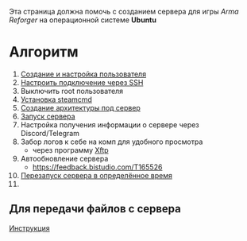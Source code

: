 Эта страница должна помочь с созданием сервера для игры _Arma Reforger_ на операционной системе **Ubuntu**

# Алгоритм
1. [Создание и настройка пользователя](CreateUser.md)
2. [Настроить подключение через SSH](SettingSSHConnection.md)
3. Выключить root пользователя
4. [Установка steamcmd](InstallSteamCmd.md)
5. [Создание архитектуры под сервер](CreateArchitecture.md)
6. [Запуск сервера](StartServer.md)
7. Настройка получения информации о сервере через Discord/Telegram
8. Забор логов к себе на комп для удобного просмотра
   - через программу [Xftp](https://www.netsarang.com/en/xftp/)
9. Автообновление сервера
   - https://feedback.bistudio.com/T165526
10. [Перезапуск сервера в определённое время](Restart.md)
11. 

## Для передачи файлов с сервера
[Инструкция](MoveFilesFromServer.md)
